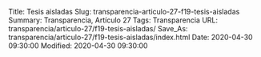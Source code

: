 Title: Tesis aisladas
Slug: transparencia-articulo-27-f19-tesis-aisladas
Summary: Transparencia, Artículo 27
Tags: Transparencia
URL: transparencia/articulo-27/f19-tesis-aisladas/
Save_As: transparencia/articulo-27/f19-tesis-aisladas/index.html
Date: 2020-04-30 09:30:00
Modified: 2020-04-30 09:30:00


 



